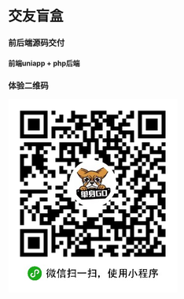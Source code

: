 # 交友盲盒


### 前后端源码交付
#### 前端uniapp  +  php后端

### 体验二维码
![小程序二维码](https://raw.githubusercontent.com/jackbon8/jiaoyoumanghe/main/miniapp.png) 


